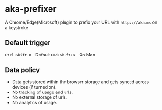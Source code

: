 # aka-prefixer

A Chrome/Edge(Microsoft) plugin to prefix your URL with `https://aka.ms` on a keystroke

## Default trigger

`Ctrl+Shift+K` - Default
`Cmd+Shift+K` - On Mac

## Data policy

* Data gets stored within the browser storage and gets synced across devices (if turned on).
* No tracking of usage and urls.
* No external storage of urls.
* No analytics of usage.

